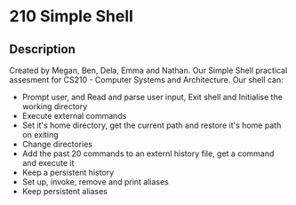 # 210 Simple Shell

## Description
Created by Megan, Ben, Dela, Emma and Nathan. Our Simple Shell practical assesment for CS210 - Computer Systems and Architecture. Our shell can:
  * Prompt user, and Read and parse user input, Exit shell and Initialise the working directory
  *  Execute external commands 
  *  Set it's home directory, get the current path and restore it's home path on exiting
  *  Change directories
  *  Add the past 20 commands to an externl history file, get a command and execute it
  *  Keep a persistent history
  *  Set up, invoke, remove and print aliases
  *  Keep persistent aliases
